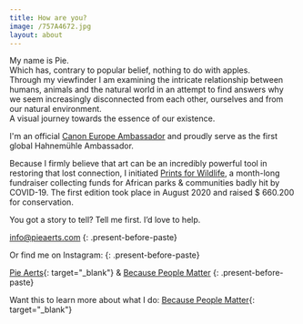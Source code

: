 ```yaml
---
title: How are you?
image: /757A4672.jpg
layout: about
---
```


<div><p>My name is Pie.<br />Which has, contrary to popular belief, nothing to do with apples.<br />Through my viewfinder I am examining the intricate relationship between humans, animals and the natural world in an attempt to find answers why we seem increasingly disconnected from each other, ourselves and from our natural environment.<br />A visual journey towards the essence of our existence.</p><p>I'm an official <a target="_blank" rel="noopener" href="https://www.canon-europe.com/pro/ambassadors/pie-aerts/">Canon Europe Ambassador</a>&nbsp;and proudly serve as the first global Hahnem&uuml;hle Ambassador.&nbsp;</p><p>Because I firmly believe that art can be an incredibly powerful tool in restoring that lost connection, I initiated <a target="_blank" rel="noopener" href="https://www.printsforwildlife.org">Prints for Wildlife</a>, a month-long fundraiser collecting funds for African parks &amp; communities badly hit by COVID-19. The first edition took place in August 2020 and raised $ 660.200 for conservation.&nbsp;</p><p>You got a story to tell? Tell me first. I&rsquo;d love to help.</p></div>

[info@pieaerts.com](mailto:info@pieaerts.com)
{: .present-before-paste}

Or find me on Instagram:
{: .present-before-paste}

[Pie Aerts](https://www.instagram.com/pie_aerts/){: target="_blank"}&nbsp;&&nbsp;[Because People Matter](https://www.instagram.com/because.people.matter/)
{: .present-before-paste}

Want this to learn more about what I do:&nbsp;[Because People Matter](https://www.youtube.com/watch?v=oJcbenttvIA&amp;t=3s){: target="_blank"}

&nbsp;
